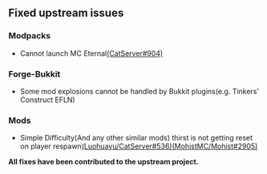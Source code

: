 ## Fixed upstream issues

### Modpacks

- Cannot launch MC Eternal[(CatServer#904)](https://github.com/Luohuayu/CatServer/issues/904)

### Forge-Bukkit

- Some mod explosions cannot be handled by Bukkit plugins(e.g. Tinkers' Construct EFLN)

### Mods

- Simple Difficulty(And any other similar mods) thirst is not getting reset on player respawn[(Luohuayu/CatServer#536)](https://github.com/Luohuayu/CatServer/issues/536)[(MohistMC/Mohist#2905)](https://github.com/MohistMC/Mohist/issues/2905)

**All fixes have been contributed to the upstream project.**